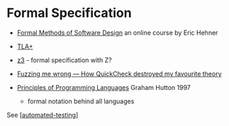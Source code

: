 Formal Specification
====================

* [Formal Methods of Software Design](http://www.cs.utoronto.ca/~hehner/FMSD/) an online course by Eric Hehner

* [TLA+](https://learntla.com/)
* [z3](https://research.nccgroup.com/2021/01/29/software-verification-and-analysis-using-z3/) - formal specification with Z?
* [Fuzzing me wrong — How QuickCheck destroyed my favourite theory](https://thma.github.io/posts/2021-01-30-How-QuickCheck-destroyed-my-favourite-theory.html)


* [Principles of Programming Languages](http://www.cs.nott.ac.uk/~pszgmh/popl.pdf) Graham Hutton 1997
    * formal notation behind all languages

See [[automated-testing]]

[//begin]: # "Autogenerated link references for markdown compatibility"
[automated-testing]: automated-testing.md "Automated Testing"
[//end]: # "Autogenerated link references"